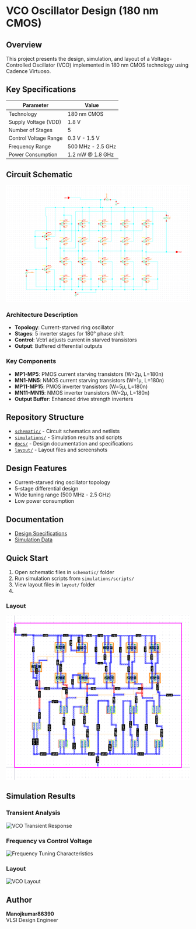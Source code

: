 # VCO Oscillator Design (180 nm CMOS)

## Overview
This project presents the design, simulation, and layout of a Voltage-Controlled Oscillator (VCO) implemented in 180 nm CMOS technology using Cadence Virtuoso.

## Key Specifications
| Parameter              | Value                     |
|------------------------|---------------------------|
| Technology             | 180 nm CMOS               |
| Supply Voltage (VDD)   | 1.8 V                     |
| Number of Stages       | 5                         |
| Control Voltage Range  | 0.3 V - 1.5 V             |
| Frequency Range        | 500 MHz - 2.5 GHz         |
| Power Consumption      | 1.2 mW @ 1.8 GHz          |

## Circuit Schematic

![VCO Schematic Diagram](schematic/vcoschematic.png)


### Architecture Description
- **Topology**: Current-starved ring oscillator
- **Stages**: 5 inverter stages for 180° phase shift
- **Control**: Vctrl adjusts current in starved transistors
- **Output**: Buffered differential outputs

### Key Components
- **MP1-MP5**: PMOS current starving transistors (W=2μ, L=180n)
- **MN1-MN5**: NMOS current starving transistors (W=1μ, L=180n)  
- **MP11-MP15**: PMOS inverter transistors (W=5μ, L=180n)
- **MN11-MN15**: NMOS inverter transistors (W=2μ, L=180n)
- **Output Buffer**: Enhanced drive strength inverters

## Repository Structure
- [`schematic/`](schematic/) - Circuit schematics and netlists
- [`simulations/`](simulations/) - Simulation results and scripts
- [`docs/`](docs/) - Design documentation and specifications
- [`layout/`](layout/) - Layout files and screenshots

## Design Features
- Current-starved ring oscillator topology
- 5-stage differential design
- Wide tuning range (500 MHz - 2.5 GHz)
- Low power consumption

## Documentation
- [Design Specifications](docs/design_specifications.md)
- [Simulation Data](simulations/vco_output_data.csv)

## Quick Start
1. Open schematic files in `schematic/` folder
2. Run simulation scripts from `simulations/scripts/`
3. View layout files in `layout/` folder
4. 
### Layout
![VCO Layout](layout/vcolayout.png)

## Simulation Results

### Transient Analysis
![VCO Transient Response](simulations/vco_transient_sim.png)

### Frequency vs Control Voltage
![Frequency Tuning Characteristics](simulations/vco_frequency_vs_vctrl.png)

### Layout
![VCO Layout](layout/vco_graph.png)

## Author
**Manojkumar86390**  
VLSI Design Engineer


